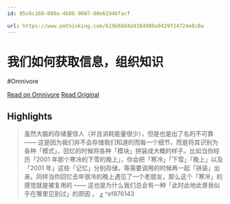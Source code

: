 ```yaml
---
id: 85c6c168-080a-4b08-9607-80e61946facf

url: https://www.pmthinking.com/619b68d4a9184080a9429f24724e8c0a
---
```


# 我们如何获取信息，组织知识
#Omnivore

[Read on Omnivore](https://omnivore.app/me/-19361d66159)
[Read Original](https://www.pmthinking.com/619b68d4a9184080a9429f24724e8c0a)

## Highlights

> 虽然大脑的存储量惊人（并且消耗能量很少），但是也是出了名的不可靠 —— 这是因为我们并不会存储我们知道的而每一个细节，而是将其识别为各种「模式」，回忆的时候将各种「模块」拼装成大概的样子。比如当你经历「2001 年那个寒冷的下雪的晚上」，你会把「寒冷」「下雪」「晚上」以及 「2001 年」这些「记忆」分别存储，等需要调用的时候再一起「拼装」出来。同样当你回忆去年很冷的晚上遇见了一个老朋友，那么这个「寒冷」的感觉就是被复用的 —— 这也是为什么我们总会有一种「此时此地此景我似乎在哪里见到过」的原因 。 [⤴️](https://omnivore.app/me/-19361d66159#ef876143-582f-4aa7-a4d2-f80dc295fe51)  ^ef876143

